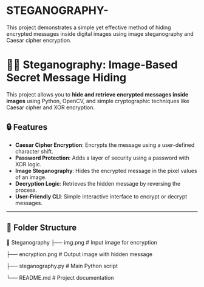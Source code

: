 # STEGANOGRAPHY-
This project demonstrates a simple yet effective method of hiding encrypted messages inside digital images using image steganography and Caesar cipher encryption. 

# 🕵️‍♂️ Steganography: Image-Based Secret Message Hiding

This project allows you to **hide and retrieve encrypted messages inside images** using Python, OpenCV, and simple cryptographic techniques like Caesar cipher and XOR encryption.

## 🔒 Features

- **Caesar Cipher Encryption**: Encrypts the message using a user-defined character shift.
- **Password Protection**: Adds a layer of security using a password with XOR logic.
- **Image Steganography**: Hides the encrypted message in the pixel values of an image.
- **Decryption Logic**: Retrieves the hidden message by reversing the process.
- **User-Friendly CLI**: Simple interactive interface to encrypt or decrypt messages.

---

## 📁 Folder Structure

📁 Steganography
├── img.png # Input image for encryption

├── encryption.png # Output image with hidden message

├── steganography.py # Main Python script

└── README.md # Project documentation
